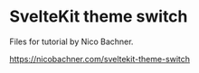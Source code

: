 # SvelteKit theme switch

Files for tutorial by Nico Bachner.

https://nicobachner.com/sveltekit-theme-switch
